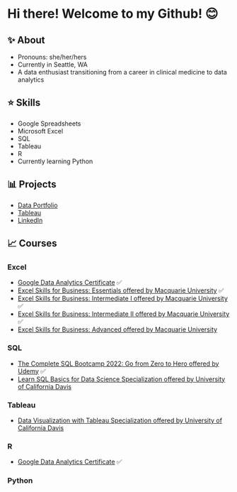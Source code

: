 # Hi there! Welcome to my Github! 😊

## ✨ About  
- Pronouns: she/her/hers
- Currently in Seattle, WA
- A data enthusiast transitioning from a career in clinical medicine to data analytics 

## ⭐ Skills
- Google Spreadsheets
- Microsoft Excel
- SQL
- Tableau
- R
- Currently learning Python

## 📊 Projects
- [Data Portfolio](https://github.com/audreysung/Data-Portfolio)
- [Tableau](https://public.tableau.com/app/profile/audrey.sung#!/)
- [LinkedIn](https://www.linkedin.com/in/audrey-soojung-sung/)

## 📈 Courses
### Excel
- [Google Data Analytics Certificate](https://grow.google/certificates/data-analytics/#?modal_active=none) ✅
- [Excel Skills for Business: Essentials offered by Macquarie University](https://www.coursera.org/learn/excel-essentials) ✅
- [Excel Skills for Business: Intermediate I offered by Macquarie University](https://www.coursera.org/learn/excel-intermediate-1) ✅
- [Excel Skills for Business: Intermediate II offered by Macquarie University](https://www.coursera.org/learn/excel-intermediate-2) ✅
- [Excel Skills for Business: Advanced offered by Macquarie University](https://www.coursera.org/learn/excel-advanced)

### SQL
- [The Complete SQL Bootcamp 2022: Go from Zero to Hero offered by Udemy](https://www.udemy.com/course/the-complete-sql-bootcamp/) ✅
- [Learn SQL Basics for Data Science Specialization offered by University of California Davis](https://www.coursera.org/specializations/learn-sql-basics-data-science) 

### Tableau
- [Data Visualization with Tableau Specialization offered by University of California Davis](https://www.coursera.org/specializations/data-visualization) 

### R
- [Google Data Analytics Certificate](https://grow.google/certificates/data-analytics/#?modal_active=none) ✅

### Python
